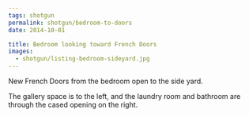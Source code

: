 ```yaml
---
tags: shotgun
permalink: shotgun/bedroom-to-doors
date: 2014-10-01

title: Bedroom looking toward French Doors
images:
  - shotgun/listing-bedroom-sideyard.jpg
---
```

New French Doors from the bedroom open to the side yard.

The gallery space is to the left, and the laundry room and bathroom are through the cased opening on the right.